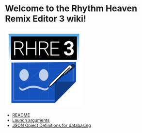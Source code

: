 # Welcome to the Rhythm Heaven Remix Editor 3 wiki!

![RHRE3 Logo](256.png)

* [README](README.md)
* [Launch arguments](Launch-arguments.md)
* [JSON Object Definitions for databasing](JSON-object-definitions.md)